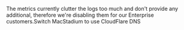 The metrics currently clutter the logs too much and don't provide any additional, therefore we're disabling them for our Enterprise customers.Switch MacStadium to use CloudFlare DNS
